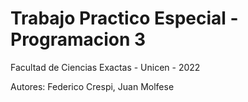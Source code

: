 # Trabajo Practico Especial - Programacion 3
Facultad de Ciencias Exactas - Unicen - 2022

Autores: Federico Crespi, Juan Molfese
